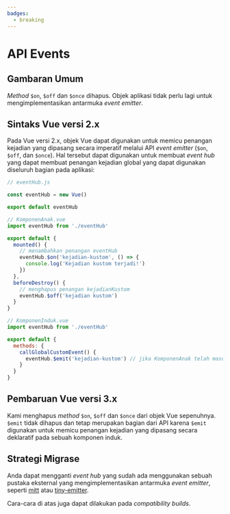 ```yaml
---
badges:
  - breaking
---
```


# API Events <MigrationBadges :badges="$frontmatter.badges" />

## Gambaran Umum

_Method_ `$on`, `$off` dan `$once` dihapus. Objek aplikasi tidak perlu lagi untuk mengimplementasikan antarmuka _event emitter_. 

## Sintaks Vue versi 2.x

Pada Vue versi 2.x, objek Vue dapat digunakan untuk memicu penangan kejadian yang dipasang secara imperatif melalui API _event emitter_ (`$on`, `$off`, dan `$once`). Hal tersebut dapat digunakan untuk membuat _event hub_ yang dapat membuat penangan kejadian global yang dapat digunakan diseluruh bagian pada aplikasi:

```js
// eventHub.js

const eventHub = new Vue()

export default eventHub
```

```js
// KomponenAnak.vue
import eventHub from './eventHub'

export default {
  mounted() {
    // menambahkan penangan eventHub
    eventHub.$on('kejadian-kustom', () => {
      console.log('Kejadian kustom terjadi!')
    })
  },
  beforeDestroy() {
    // menghapus penangan kejadianKustom
    eventHub.$off('kejadian kustom')
  }
}
```

```js
// KomponenInduk.vue
import eventHub from './eventHub'

export default {
  methods: {
    callGlobalCustomEvent() {
      eventHub.$emit('kejadian-kustom') // jika KomponenAnak telah masuk ke dalam DOM, Anda dapat mlihat sebuah pesan pada console.
    }
  }
}
```

## Pembaruan Vue versi 3.x

Kami menghapus _method_ `$on`, `$off` dan `$once` dari objek Vue sepenuhnya. `$emit` tidak dihapus dan tetap merupakan bagian dari API karena `$emit` digunakan untuk memicu penangan kejadian yang dipasang secara deklaratif pada sebuah komponen induk.

## Strategi Migrase

Anda dapat mengganti _event hub_ yang sudah ada menggunakan sebuah pustaka eksternal yang mengimplementasikan antarmuka _event emitter_, seperti [mitt](https://github.com/developit/mitt) atau [tiny-emitter](https://github.com/scottcorgan/tiny-emitter).

Cara-cara di atas juga dapat dilakukan pada _compatibility builds_.

